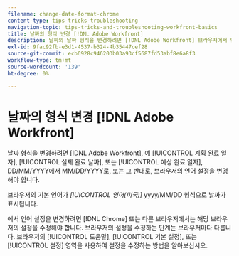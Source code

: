 ```yaml
---
filename: change-date-format-chrome
content-type: tips-tricks-troubleshooting
navigation-topic: tips-tricks-and-troubleshooting-workfront-basics
title: 날짜의 형식 변경 [!DNL Adobe Workfront]
description: 날짜의 날짜 형식을 변경하려면 [!DNL Adobe Workfront] 브라우저에서 언어 설정을 변경해야 합니다.
exl-id: 9fac92fb-e3d1-4537-b324-4b35447cef28
source-git-commit: ecb6928c946203b03a93cf5687fd53abf8e6a8f3
workflow-type: tm+mt
source-wordcount: '139'
ht-degree: 0%

---
```


# 날짜의 형식 변경 [!DNL Adobe Workfront]

<!--this article used to be called "Change the date format in Adobe Workfront when using Chrome". The team decieded to make it more generic and hide the steps. Also see drafted content below-->

날짜 형식을 변경하려면 [!DNL Adobe Workfront], 예 [!UICONTROL 계획 완료 일자], [!UICONTROL 실제 완료 날짜], 또는 [!UICONTROL 예상 완료 일자], DD/MM/YYYY에서 MM/DD/YYYY로, 또는 그 반대로, 브라우저의 언어 설정을 변경해야 합니다.

브라우저의 기본 언어가 *[!UICONTROL 영어(미국)]* yyyy/MM/DD 형식으로 날짜가 표시됩니다.

에서 언어 설정을 변경하려면 [!DNL Chrome] 또는 다른 브라우저에서는 해당 브라우저의 설정을 수정해야 합니다. 브라우저의 설정을 수정하는 단계는 브라우저마다 다릅니다. 브라우저의 [!UICONTROL 도움말], [!UICONTROL 기본 설정], 또는 [!UICONTROL 설정] 영역을 사용하여 설정을 수정하는 방법을 알아보십시오.

<!--drafted because we should not document steps for a third-party application

To change your language settings in Chrome:

1. Click the 3-dots in the top right corner of your Chrome interface, then click **Settings**.
1. On the left area of the Settings page, expand **Advanced**, then click **Languages**.  
   Or  
   Search for *language*&nbsp;at the top of the Settings page, then click **Languages**.

1. In the **Language** list, locate the language and region that use your preferred date format.

   **Example:** If you speak English and you want the date format to be MM/DD/YYYY, you would select **English (United States)**. If you speak English and you want the date format to be DD/MM/YYY, you would select **English (United Kingdom)**.

1. (Conditional) If the language and region you want to use are not visible in the list, click **Add languages** to add it to the list.
1. Click the 3-dot menu next to the language and region you want to use, then click **Move to the top**.
1. Return to the Workfront interface, then refresh the page.  
   The date format is now updated in projects and other areas of Workfront that use MM/DD/YYYY or DD/MM/YYYY format when displaying dates.

   -->
